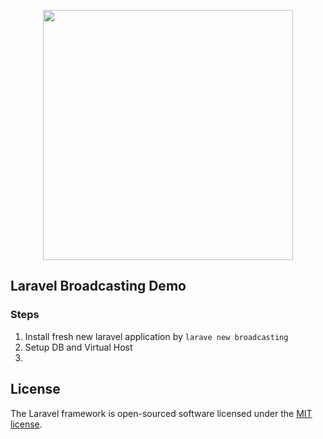 <p align="center"><img src="https://res.cloudinary.com/dtfbvvkyp/image/upload/v1566331377/laravel-logolockup-cmyk-red.svg" width="400"></p>

## Laravel Broadcasting Demo

### Steps

1. Install fresh new laravel application by `larave new broadcasting`
2. Setup DB and Virtual Host
3. 

## License

The Laravel framework is open-sourced software licensed under the [MIT license](https://opensource.org/licenses/MIT).
